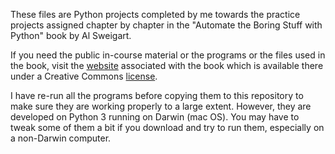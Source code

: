 These files are Python projects completed by me towards the practice projects assigned chapter by chapter in the "Automate the Boring Stuff with Python" book by Al Sweigart.

If you need the public in-course material or the programs or the files used in the book, visit the [website](https://automatetheboringstuff.com/) associated with the book which is available there under a Creative Commons [license](https://creativecommons.org/licenses/by-nc-sa/3.0/legalcode).

I have re-run all the programs before copying them to this repository to make sure they are working properly to a large extent. However, they are developed on Python 3 running on Darwin (mac OS). You may have to tweak some of them a bit if you download and try to run them, especially on a non-Darwin computer.
